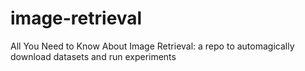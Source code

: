 # image-retrieval
All You Need to Know About Image Retrieval: a repo to automagically download datasets and run experiments

